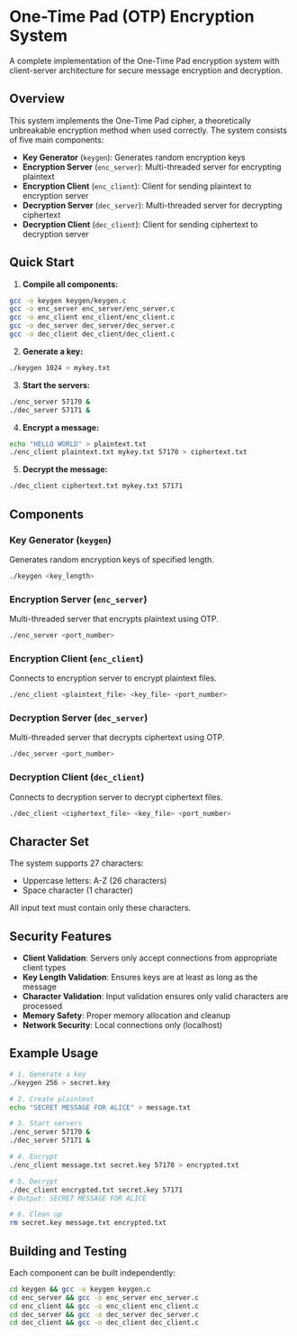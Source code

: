 # One-Time Pad (OTP) Encryption System

A complete implementation of the One-Time Pad encryption system with client-server architecture for secure message encryption and decryption.

## Overview

This system implements the One-Time Pad cipher, a theoretically unbreakable encryption method when used correctly. The system consists of five main components:

- **Key Generator** (`keygen`): Generates random encryption keys
- **Encryption Server** (`enc_server`): Multi-threaded server for encrypting plaintext
- **Encryption Client** (`enc_client`): Client for sending plaintext to encryption server
- **Decryption Server** (`dec_server`): Multi-threaded server for decrypting ciphertext
- **Decryption Client** (`dec_client`): Client for sending ciphertext to decryption server

## Quick Start

1. **Compile all components:**

```bash
gcc -o keygen keygen/keygen.c
gcc -o enc_server enc_server/enc_server.c
gcc -o enc_client enc_client/enc_client.c
gcc -o dec_server dec_server/dec_server.c
gcc -o dec_client dec_client/dec_client.c
```

2. **Generate a key:**

```bash
./keygen 1024 > mykey.txt
```

3. **Start the servers:**

```bash
./enc_server 57170 &
./dec_server 57171 &
```

4. **Encrypt a message:**

```bash
echo "HELLO WORLD" > plaintext.txt
./enc_client plaintext.txt mykey.txt 57170 > ciphertext.txt
```

5. **Decrypt the message:**

```bash
./dec_client ciphertext.txt mykey.txt 57171
```

## Components

### Key Generator (`keygen`)

Generates random encryption keys of specified length.

```bash
./keygen <key_length>
```

### Encryption Server (`enc_server`)

Multi-threaded server that encrypts plaintext using OTP.

```bash
./enc_server <port_number>
```

### Encryption Client (`enc_client`)

Connects to encryption server to encrypt plaintext files.

```bash
./enc_client <plaintext_file> <key_file> <port_number>
```

### Decryption Server (`dec_server`)

Multi-threaded server that decrypts ciphertext using OTP.

```bash
./dec_server <port_number>
```

### Decryption Client (`dec_client`)

Connects to decryption server to decrypt ciphertext files.

```bash
./dec_client <ciphertext_file> <key_file> <port_number>
```

## Character Set

The system supports 27 characters:

- Uppercase letters: A-Z (26 characters)
- Space character (1 character)

All input text must contain only these characters.

## Security Features

- **Client Validation**: Servers only accept connections from appropriate client types
- **Key Length Validation**: Ensures keys are at least as long as the message
- **Character Validation**: Input validation ensures only valid characters are processed
- **Memory Safety**: Proper memory allocation and cleanup
- **Network Security**: Local connections only (localhost)

## Example Usage

```bash
# 1. Generate a key
./keygen 256 > secret.key

# 2. Create plaintext
echo "SECRET MESSAGE FOR ALICE" > message.txt

# 3. Start servers
./enc_server 57170 &
./dec_server 57171 &

# 4. Encrypt
./enc_client message.txt secret.key 57170 > encrypted.txt

# 5. Decrypt
./dec_client encrypted.txt secret.key 57171
# Output: SECRET MESSAGE FOR ALICE

# 6. Clean up
rm secret.key message.txt encrypted.txt
```

## Building and Testing

Each component can be built independently:

```bash
cd keygen && gcc -o keygen keygen.c
cd enc_server && gcc -o enc_server enc_server.c
cd enc_client && gcc -o enc_client enc_client.c
cd dec_server && gcc -o dec_server dec_server.c
cd dec_client && gcc -o dec_client dec_client.c
```
